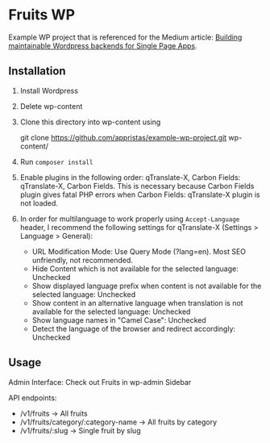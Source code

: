 # Fruits WP

Example WP project that is referenced for the Medium article: [Building maintainable Wordpress backends for Single Page Apps](https://medium.com/@gasim.appristas/building-maintainable-wordpress-backends-for-single-page-apps-125a9a3e7637).

## Installation

1. Install Wordpress
2. Delete wp-content
3. Clone this directory into wp-content using

	git clone https://github.com/appristas/example-wp-project.git wp-content/

4. Run `composer install`
5. Enable plugins in the following order: qTranslate-X, Carbon Fields: qTranslate-X, Carbon Fields. This is necessary because Carbon Fields plugin gives fatal PHP errors when Carbon Fields: qTranslate-X plugin is not loaded.
6. In order for multilanguage to work properly using `Accept-Language` header, I recommend the following settings for qTranslate-X (Settings > Language > General): 

	- URL Modification Mode: Use Query Mode (?lang=en). Most SEO unfriendly, not recommended.
	- Hide Content which is not available for the selected language: Unchecked
	- Show displayed language prefix when content is not available for the selected language: Unchecked
	- Show content in an alternative language when translation is not available for the selected language: Unchecked
	- Show language names in "Camel Case": Unchecked
	- Detect the language of the browser and redirect accordingly: Unchecked

## Usage


Admin Interface: Check out Fruits in wp-admin Sidebar

API endpoints:

- /v1/fruits -> All fruits
- /v1/fruits/category/:category-name -> All fruits by category
- /v1/fruits/:slug -> Single fruit by slug
